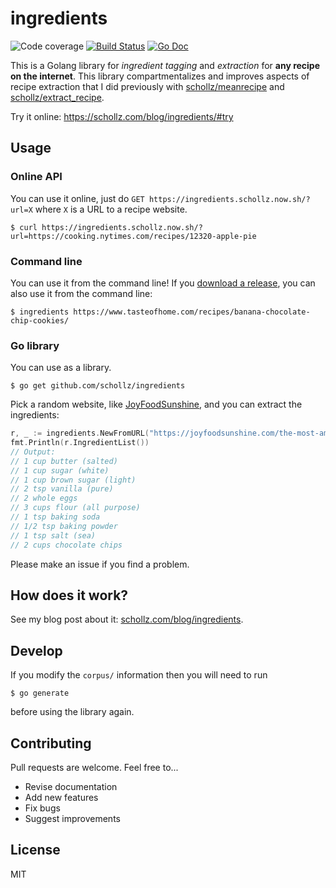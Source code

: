 # ingredients

<img src="https://img.shields.io/badge/coverage-75%25-brightgreen.svg?style=flat-square" alt="Code coverage">&nbsp;<a href="https://travis-ci.org/schollz/ingredients"><img src="https://img.shields.io/travis/schollz/ingredients.svg?style=flat-square" alt="Build Status"></a>&nbsp;<a href="https://godoc.org/github.com/schollz/ingredients"><img src="http://img.shields.io/badge/godoc-reference-5272B4.svg?style=flat-square" alt="Go Doc"></a> 

This is a Golang library for *ingredient tagging* and *extraction* for **any recipe on the internet**. This library compartmentalizes and improves aspects of recipe extraction that I did previously with [schollz/meanrecipe](https://github.com/schollz/meanrecipe) and [schollz/extract_recipe](https://github.com/schollz/extract_recipe).

Try it online: https://schollz.com/blog/ingredients/#try

## Usage

### Online API

You can use it online, just do `GET https://ingredients.schollz.now.sh/?url=X` where `X` is a URL to a recipe website.

```
$ curl https://ingredients.schollz.now.sh/?url=https://cooking.nytimes.com/recipes/12320-apple-pie
```

### Command line

You can use it from the command line! If you [download a release](https://github.com/schollz/ingredients/releases/latest), you can also use it from the command line:

```
$ ingredients https://www.tasteofhome.com/recipes/banana-chocolate-chip-cookies/
```

### Go library


You can use as a library.

```
$ go get github.com/schollz/ingredients
```

Pick a random website, like [JoyFoodSunshine](https://joyfoodsunshine.com/the-most-amazing-chocolate-chip-cookies/), and you can extract the ingredients:

```go
r, _ := ingredients.NewFromURL("https://joyfoodsunshine.com/the-most-amazing-chocolate-chip-cookies/")
fmt.Println(r.IngredientList())
// Output:
// 1 cup butter (salted)
// 1 cup sugar (white)
// 1 cup brown sugar (light)
// 2 tsp vanilla (pure)
// 2 whole eggs
// 3 cups flour (all purpose)
// 1 tsp baking soda
// 1/2 tsp baking powder
// 1 tsp salt (sea)
// 2 cups chocolate chips
```

Please make an issue if you find a problem.


## How does it work?

See my blog post about it: [schollz.com/blog/ingredients](https://schollz.com/blog/ingredients).

## Develop

If you modify the `corpus/` information then you will need to run 

```
$ go generate
```

before using the library again.

## Contributing

Pull requests are welcome. Feel free to...

- Revise documentation
- Add new features
- Fix bugs
- Suggest improvements

## License

MIT
